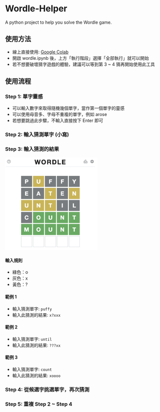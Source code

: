 # Wordle-Helper
A python project to help you solve the Wordle game.

## 使用方法
- 線上直接使用: [Google Colab](https://colab.research.google.com/drive/1DDgXeWPE4TtI-UYyoB-50juWZFrMUek9?usp=sharing)
- 開啟 wordle.ipynb 後，上方「執行階段」選擇「全部執行」就可以開始
- 若不想要破壞猜字遊戲的體驗，建議可以等到第 3 ~ 4 猜再開始使用此工具

## 使用流程

### Step 1: 單字靈感

- 可以輸入數字來取得隨機幾個單字，當作第一個單字的靈感
- 可以使用母音多、字母不重複的單字，例如 arose
- 若想要跳過此步驟，不輸入直接按下 Enter 即可

### Step 2: 輸入猜測單字 (小寫)

### Step 3: 輸入猜測的結果

<img src="img/demo.png" width=300>

#### 輸入規則
- 綠色：o
- 灰色：x
- 黃色：?

#### 範例 1
- 輸入猜測單字: `puffy`
- 輸入此猜測的結果: `x?xxx`

#### 範例 2
- 輸入猜測單字: `until`
- 輸入此猜測的結果: `???xx`

#### 範例 3
- 輸入猜測單字: `count`
- 輸入此猜測的結果: `xoooo`

### Step 4: 從候選字挑選單字，再次猜測
### Step 5: 重複 Step 2 ~ Step 4
